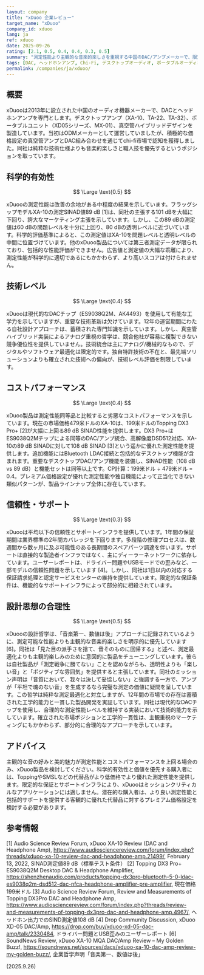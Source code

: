 ```yaml
---
layout: company
title: "xDuoo 企業レビュー"
target_name: "xDuoo"
company_id: xduoo
lang: ja
ref: xduoo
date: 2025-09-26
rating: [2.1, 0.5, 0.4, 0.4, 0.3, 0.5]
summary: "測定性能より主観的な音楽的楽しさを重視する中国のDAC/アンプメーカーで、限定的な費用対効果と信頼性に懸念あり"
tags: [DAC, ヘッドホンアンプ, Chi-Fi, デスクトップオーディオ, ポータブルオーディオ]
permalink: /companies/ja/xduoo/
---
```


## 概要

xDuooは2013年に設立された中国のオーディオ機器メーカーで、DACとヘッドホンアンプを専門とします。デスクトップアンプ（XA-10、TA-22、TA-32）、ポータブルユニット（XD05シリーズ、MX-01）、真空管ハイブリッドデザインを製造しています。当初はODMメーカーとして運営していましたが、積極的な価格設定の真空管アンプとDAC組み合わせを通じてchi-fi市場で認知を獲得しました。同社は純粋な技術仕様よりも音楽的楽しさと職人技を優先するというポジションを取っています。

## 科学的有効性

$$ \Large \text{0.5} $$

xDuooの測定性能は改善の余地がある中程度の結果を示しています。フラッグシップモデルXA-10の測定SINAD値89 dB [1]は、同社の主張する101 dBを大幅に下回り、誇大なマーケティング主張を示しています。しかし、この89 dBの測定値は60 dBの問題レベルを十分に上回り、80 dBの透明レベルに近づいています。科学的評価基準によると、この測定値はXA-10を問題レベルと透明レベルの中間に位置づけています。他のxDuoo製品については第三者測定データが限られており、包括的な性能評価ができません。広告値と測定値の大幅な乖離により、測定性能が科学的に適切であるにもかかわらず、より高いスコアは付けられません。

## 技術レベル

$$ \Large \text{0.4} $$

xDuooは現代的なDACチップ（ES9038Q2M、AK4493）を使用して有能な工学力を示していますが、重要な技術革新は欠けています。12年の運営期間にわたる自社設計アプローチは、蓄積された専門知識を示しています。しかし、真空管ハイブリッド実装によるアナログ重視の哲学は、競合他社が容易に複製できない競争優位性を提供していません。技術統合は主にアナログ/機械的なもので、デジタルやソフトウェア最適化は限定的です。独自特許技術の不在と、最先端ソリューションよりも確立された技術への偏向が、技術レベル評価を制限しています。

## コストパフォーマンス

$$ \Large \text{0.4} $$

xDuoo製品は測定性能同等品と比較すると劣悪なコストパフォーマンスを示しています。現在の市場価格479米ドルのXA-10は、199米ドルのTopping DX3 Pro+ [2]が大幅に上回る89 dB SINAD性能を提供します。DX3 Pro+はES9038Q2Mチップによる同等のDAC/アンプ統合、高解像度DSD512対応、XA-10の89 dB SINADに対して108 dB SINAD [3]という遥かに優れた測定性能を提供します。追加機能にはBluetooth LDAC接続と包括的なデスクトップ機能が含まれます。重要なデスクトップDAC/アンプ機能を装備し、SINAD性能（108 dB vs 89 dB）と機能セットは同等以上です。CP計算：199米ドル ÷ 479米ドル = 0.4。プレミアム価格設定が優れた測定性能や独自機能によって正当化できない類似パターンが、製品ラインナップ全体に存在しています。

## 信頼性・サポート

$$ \Large \text{0.3} $$

xDuooは平均以下の信頼性とサポートインフラを提供しています。1年間の保証期間は業界標準の2年間カバレッジを下回ります。多段階の修理プロセスは、数週間から数ヶ月に及ぶ可能性のある長期間のスペアパーツ調達を伴います。サポートは直接的な製造者インフラではなく、主にディーラーネットワークに依存しています。ユーザーレポートは、ドライバー問題やUSBモードでの歪みなど、一部モデルの信頼性問題を示しています [4]。しかし、同社は1日以内の対応する保証請求処理と認定サービスセンターの維持を提供しています。限定的な保証条件は、機能的なサポートインフラによって部分的に相殺されています。

## 設計思想の合理性

$$ \Large \text{0.5} $$

xDuooの設計哲学は、「音楽第一、数値は後」アプローチに記録されているように、測定可能な性能よりも主観的な音楽的楽しさを明示的に優先しています [6]。同社は「見た目の派手さを捨て、音そのものに回帰する」と述べ、測定最適化よりも主観的楽しみのために意図的に製品をチューニングしています。彼らは自社製品が「測定戦争に勝てない」ことを認めながらも、透明性よりも「楽しい音」と「ポジティブな雰囲気」を提供すると主張しています。同社のミッション声明は「音質において、我々は決して妥協しない」と強調する一方で、アンプが「平坦で魂のない音」を生成するなら完璧な測定の価値に疑問を呈しています。この哲学は純粋な測定最適化と対立しますが、12年間の市場での存在は蓄積された工学的能力と一貫した製品開発を実証しています。同社は現代的なDACチップを使用し、合理的な測定性能レベルを維持する実装において技術的能力を示しています。確立された市場ポジションと工学的一貫性は、主観重視のマーケティングにもかかわらず、部分的に合理的なアプローチを示しています。

## アドバイス

主観的な音の好みと美的魅力が測定性能とコストパフォーマンスを上回る場合のみ、xDuoo製品を検討してください。科学的有効性と価値を優先する購入者には、ToppingやSMSLなどの代替品がより低価格でより優れた測定性能を提供します。限定的な保証とサポートインフラにより、xDuooはミッションクリティカルなアプリケーションには適しません。潜在的な購入者は、より良い測定性能と包括的サポートを提供する客観的に優れた代替品に対するプレミアム価格設定を検討する必要があります。

## 参考情報

[1] Audio Science Review Forum, xDuoo XA-10 Review (DAC and Headphone Amp), https://www.audiosciencereview.com/forum/index.php?threads/xduoo-xa-10-review-dac-and-headphone-amp.21499/, February 13, 2022, SINAD測定値89 dB（標準テスト条件）
[2] Topping DX3 Pro+ ES9038Q2M Desktop DAC & Headphone Amplifier, https://shenzhenaudio.com/products/topping-dx3pro-bluetooth-5-0-ldac-es9038q2m-dsd512-dac-nfca-headphone-amplifier-pre-amplifier, 現在価格199米ドル
[3] Audio Science Review Forum, Review and Measurements of Topping DX3Pro DAC and Headphone Amp, https://www.audiosciencereview.com/forum/index.php?threads/review-and-measurements-of-topping-dx3pro-dac-and-headphone-amp.4967/, ヘッドホン出力でのSIND測定値108 dB
[4] Drop Community Discussion, xDuoo XD-05 DAC/Amp, https://drop.com/buy/xduoo-xd-05-dac-amp/talk/2330484, ドライバー問題とUSB歪みのユーザーレポート
[6] SoundNews Review, xDuoo XA-10 MQA DAC/Amp Review – My Golden Buzz!, https://soundnews.net/sources/dacs/xduoo-xa-10-dac-amp-review-my-golden-buzz/, 企業哲学声明「音楽第一、数値は後」

(2025.9.26)